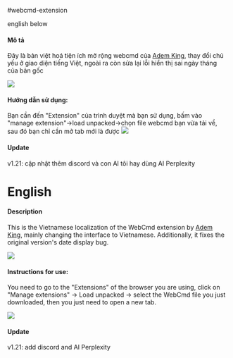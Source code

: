 #webcmd-extension

english below

<h4>Mô tả</h4>

Đây là bản việt hoá tiện ích mở rộng webcmd của <a href="https://github.com/Ademking/WebCmd"> Adem King</a>, thay đổi chủ yếu ở giao diện tiếng Việt, ngoài ra còn sửa lại lỗi hiển thị sai ngày tháng của bản gốc

![](https://live.staticflickr.com/65535/54692788693_a36a9cb9ab.jpg)

<h4>Hướng dẫn sử dụng:</h4>

Bạn cần đến "Extension" của trình duyệt mà bạn sử dụng, bấm vào "manage extension"->load unpacked->chọn file webcmd bạn vừa tải về, sau đó bạn chỉ cần mở tab mới là được
![](https://live.staticflickr.com/65535/54692824119_11dc51e95d_c.jpg)

<h4>Update</h4>
v1.21: cập nhật thêm discord và con AI tôi hay dùng AI Perplexity

<h1>English</h1>
<h4>Description</h4>
This is the Vietnamese localization of the WebCmd extension by <a href="https://github.com/Ademking/WebCmd">Adem King</a>, mainly changing the interface to Vietnamese. Additionally, it fixes the original version's date display bug.

![](https://live.staticflickr.com/65535/54692788693_a36a9cb9ab.jpg)

<h4>Instructions for use:</h4>
You need to go to the "Extensions" of the browser you are using, click on "Manage extensions" -> Load unpacked -> select the WebCmd file you just downloaded, then you just need to open a new tab.

![](https://live.staticflickr.com/65535/54692824119_11dc51e95d_c.jpg)
<h4>Update</h4>
v1.21: add discord and AI Perplexity

